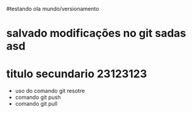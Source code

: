 #testando ola mundo/versionamento

# salvado modificações no git sadas asd

# titulo secundario 23123123

* uso do comando git resotre
* comando git push
* comando git pull
